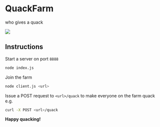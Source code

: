 # QuackFarm

who gives a quack

![](https://proxy.duckduckgo.com/iu/?u=http%3A%2F%2Fpixabay.com%2Fstatic%2Fuploads%2Fphoto%2F2013%2F10%2F04%2F18%2F42%2Fduck-190715_640.jpg&f=1)

## Instructions

Start a server on port `8888`
```bash
node index.js
```

Join the farm
```bash
node client.js <url>
```

Issue a POST request to `<url>/quack` to make everyone on the farm quack e.g.
```bash
curl -X POST <url>/quack
```

**Happy quacking!**
